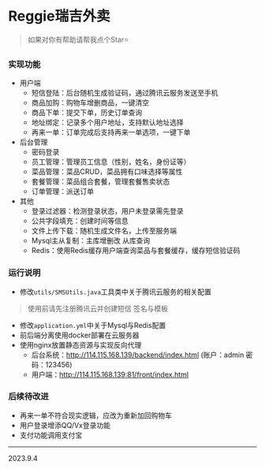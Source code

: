 # Reggie瑞吉外卖
> 如果对你有帮助请帮我点个Star⭐
### 实现功能

- 用户端
  - 短信登陆：后台随机生成验证码，通过腾讯云服务发送至手机
  - 商品加购：购物车增删商品，一键清空
  - 商品下单：提交下单，历史订单查询
  - 地址绑定：记录多个用户地址，支持默认地址选择
  - 再来一单：订单完成后支持再来一单选项，一键下单
- 后台管理
  - 密码登录
  - 员工管理：管理员工信息（性别，姓名，身份证等）
  - 菜品管理：菜品CRUD，菜品拥有口味选择等属性
  - 套餐管理：菜品组合套餐，管理套餐售卖状态
  - 订单管理：派送订单
- 其他
  - 登录过滤器：检测登录状态，用户未登录需先登录
  - 公共字段填充：创建时间等信息
  - 文件上传下载：随机生成文件名，上传至服务端
  - Mysql主从复制：主库增删改 从库查询
  - Redis：使用Redis缓存用户端查询菜品与套餐缓存，缓存短信验证码

### 运行说明

- 修改`utils/SMSUtils.java`工具类中关于腾讯云服务的相关配置
> 使用前请先注册腾讯云并创建短信 签名与模板
- 修改`application.yml`中关于Mysql与Redis配置
- 前后端分离使用docker部署在云服务器
- 使用nginx放置静态资源与实现反向代理
  - 后台系统：<http://114.115.168.139/backend/index.html> (账户：admin 密码：123456)
  - 用户端：<http://114.115.168.139:81/front/index.html>
  
### 后续待改进

- 再来一单不符合现实逻辑，应改为重新加回购物车
- 用户登录增添QQ/Vx登录功能
- 支付功能调用支付宝
---
2023.9.4
